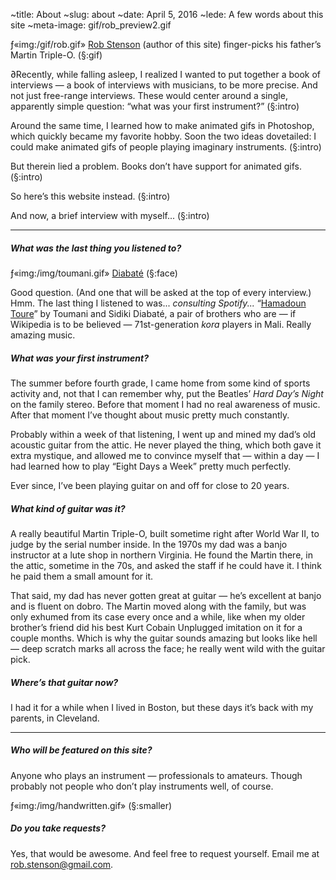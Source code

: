 ~title: About
~slug: about
~date: April 5, 2016
~lede: A few words about this site
~meta-image: gif/rob_preview2.gif

ƒ«img:/gif/rob.gif» [Rob Stenson](http://robstenson.com) (author of this site) finger-picks his father’s Martin Triple-O. (§:gif)

∂Recently, while falling asleep, I realized I wanted to put together a book of interviews — a book of interviews with musicians, to be more precise. And not just free-range interviews. These would center around a single, apparently simple question: “what was your first instrument?” (§:intro)

Around the same time, I learned how to make animated gifs in Photoshop, which quickly became my favorite hobby. Soon the two ideas dovetailed: I could make animated gifs of people playing imaginary instruments. (§:intro)

But therein lied a problem. Books don’t have support for animated gifs. (§:intro)

So here’s this website instead. (§:intro)

And now, a brief interview with myself... (§:intro)

___

##### What was the last thing you listened to?

ƒ«img:/img/toumani.gif» [Diabaté](https://en.wikipedia.org/wiki/Toumani%5FDiabate) (§:face)

Good question. (And one that will be asked at the top of every interview.) Hmm. The last thing I listened to was... _consulting Spotify..._ “[Hamadoun Toure](/sound/hamadoun-toure.mp3)” by Toumani and Sidiki Diabaté, a pair of brothers who are — if Wikipedia is to be believed — 71st-generation _kora_ players in Mali. Really amazing music.

##### What was your first instrument?

The summer before fourth grade, I came home from some kind of sports activity and, not that I can remember why, put the Beatles’ _Hard Day’s Night_ on the family stereo. Before that moment I had no real awareness of music. After that moment I’ve thought about music pretty much constantly.

Probably within a week of that listening, I went up and mined my dad’s old acoustic guitar from the attic. He never played the thing, which both gave it extra mystique, and allowed me to convince myself that — within a day — I had learned how to play “Eight Days a Week” pretty much perfectly.

Ever since, I’ve been playing guitar on and off for close to 20 years.

##### What kind of guitar was it?

A really beautiful Martin Triple-O, built sometime right after World War II, to judge by the serial number inside. In the 1970s my dad was a banjo instructor at a lute shop in northern Virginia. He found the Martin there, in the attic, sometime in the 70s, and asked the staff if he could have it. I think he paid them a small amount for it.

That said, my dad has never gotten great at guitar — he’s excellent at banjo and is fluent on dobro. The Martin moved along with the family, but was only exhumed from its case every once and a while, like when my older brother’s friend did his best Kurt Cobain Unplugged imitation on it for a couple months. Which is why the guitar sounds amazing but looks like hell — deep scratch marks all across the face; he really went wild with the guitar pick.

##### Where’s that guitar now?

I had it for a while when I lived in Boston, but these days it’s back with my parents, in Cleveland.

___

##### Who will be featured on this site?

Anyone who plays an instrument — professionals to amateurs. Though probably not people who don’t play instruments well, of course.

ƒ«img:/img/handwritten.gif» (§:smaller)

##### Do you take requests?

Yes, that would be awesome. And feel free to request yourself. Email me at rob.stenson@gmail.com.